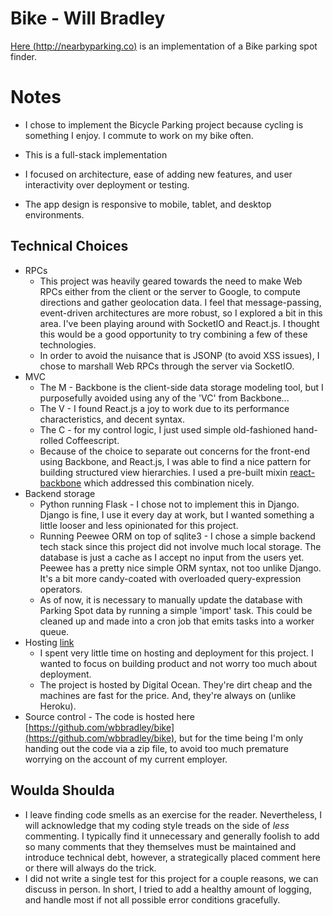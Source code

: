Bike - Will Bradley
====================

[Here (http://nearbyparking.co)](http://nearbyparking.co/) is an implementation of a Bike parking spot finder. 

# Notes
* I chose to implement the Bicycle Parking project because cycling is something I enjoy. I commute to work
on my bike often.

* This is a full-stack implementation
* I focused on architecture, ease of adding new features, and user interactivity over deployment or testing.
* The app design is responsive to mobile, tablet, and desktop environments.

## Technical Choices
  - RPCs
    +  This project was heavily geared towards the need to make Web RPCs either from the client or the server to Google, to compute directions and gather geolocation data. I feel that message-passing, event-driven architectures are more robust, so I explored a bit in this area. I've been playing around with SocketIO and React.js. I thought this would be a good opportunity to try combining a few of these technologies.
    + In order to avoid the nuisance that is JSONP (to avoid XSS issues), I chose to marshall Web RPCs through the server via SocketIO.
  - MVC
    + The M - Backbone is the client-side data storage modeling tool, but I purposefully avoided using any of the 'VC' from Backbone...
    + The V - I found React.js a joy to work due to its performance characteristics, and decent syntax.
    + The C - for my control logic, I just used simple old-fashioned hand-rolled Coffeescript.
    + Because of the choice to separate out concerns for the front-end using Backbone, and React.js, I was able to find a nice pattern for building structured view hierarchies. I used a pre-built mixin [react-backbone](https://github.com/usepropeller/react.backbone) which addressed this combination nicely.
  - Backend storage
    + Python running Flask - I chose not to implement this in Django. Django is fine, I use it every day at work, but I wanted something a little looser and less opinionated for this project.
    + Running Peewee ORM on top of sqlite3 - I chose a simple backend tech stack since this project did not involve much local storage. The database is just a cache as I accept no input from the users yet.  Peewee has a pretty nice simple ORM syntax, not too unlike Django. It's a bit more candy-coated with overloaded query-expression operators.
    + As of now, it is necessary to manually update the database with Parking Spot data by running a simple 'import' task. This could be cleaned up and made into a cron job that emits tasks into a worker queue.
  - Hosting [link](http://nearbyparking.co/)
    + I spent very little time on hosting and deployment for this project. I wanted to focus on building product and not worry too much about deployment.
    + The project is hosted by Digital Ocean. They're dirt cheap and the machines are fast for the price. And, they're always on (unlike Heroku).
  - Source control - The code is hosted here [https://github.com/wbbradley/bike](https://github.com/wbbradley/bike), but for the time being I'm only handing out the code via a zip file, to avoid too much premature worrying on the account of my current employer.

## Woulda Shoulda

* I leave finding code smells as an exercise for the reader. Nevertheless, I will acknowledge that my coding style treads on the side of *less* commenting. I typically find it unnecessary and generally foolish to add so many comments that they themselves must be maintained and introduce technical debt, however, a strategically placed comment here or there will always do the trick.
* I did not write a single test for this project for a couple reasons, we can discuss in person. In short, I tried to add a healthy amount of logging, and handle most if not all possible error conditions gracefully.

